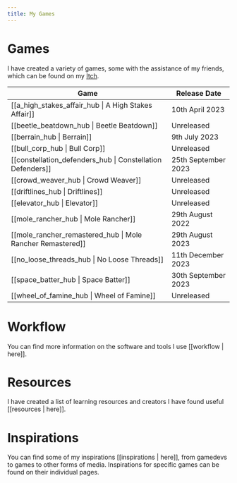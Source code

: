 ```yaml
---
title: My Games
---
```


# Games
I have created a variety of games, some with the assistance of my friends, which can be found on my [Itch](https://SoysCodingCafe.itch.io/).

| Game                                                       | Release Date        |
| ---------------------------------------------------------- | ------------------- |
| [[a_high_stakes_affair_hub \| A High Stakes Affair]]       | 10th April 2023     |
| [[beetle_beatdown_hub \| Beetle Beatdown]]                 | Unreleased          |
| [[berrain_hub \| Berrain]]                                 | 9th July 2023       |
| [[bull_corp_hub \| Bull Corp]]                             | Unreleased          |
| [[constellation_defenders_hub \| Constellation Defenders]] | 25th September 2023 |
| [[crowd_weaver_hub \| Crowd Weaver]]                       | Unreleased          |
| [[driftlines_hub \| Driftlines]]                           | Unreleased          |
| [[elevator_hub \| Elevator]]                               | Unreleased          |
| [[mole_rancher_hub \| Mole Rancher]]                       | 29th August 2022    |
| [[mole_rancher_remastered_hub \| Mole Rancher Remastered]] | 29th August 2023    |
| [[no_loose_threads_hub \| No Loose Threads]]               | 11th December 2023  |
| [[space_batter_hub \| Space Batter]]                       | 30th September 2023 |
| [[wheel_of_famine_hub \| Wheel of Famine]]                 | Unreleased          |

# Workflow
You can find more information on the software and tools I use [[workflow | here]].

# Resources
I have created a list of learning resources and creators I have found useful [[resources | here]].

# Inspirations
You can find some of my inspirations [[inspirations | here]], from gamedevs to games to other forms of media. Inspirations for specific games can be found on their individual pages.
